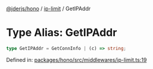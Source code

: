 [@jderjs/hono](../../README.md) / [ip-limit](../README.md) / GetIPAddr

# Type Alias: GetIPAddr

```ts
type GetIPAddr = GetConnInfo | (c) => string;
```

Defined in: [packages/hono/src/middlewares/ip-limit.ts:19](https://github.com/jder-std/hono/blob/b7adb5479e2132232836f49b324da0bc45309321/packages/hono/src/middlewares/ip-limit.ts#L19)
